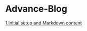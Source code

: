 # Advance-Blog

<a href="https://github.com/sanjaygd/Advance_blog-2-to-3">1.Initial setup and Markdown content</a>

